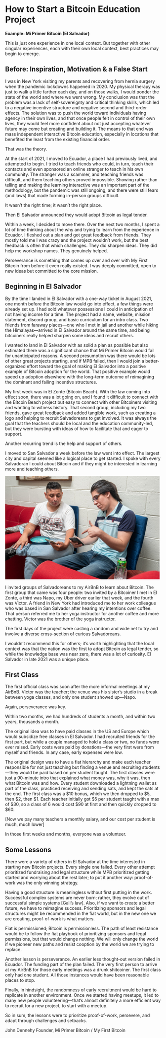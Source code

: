 # How to Start a Bitcoin Education Project

**Example: Mi Primer Bitcoin (El Salvador)**

This is just one experience in one local context. But together with other singular experiences, each with their own local context, best practices may begin to emerge.

## Before: Inspiration, Motivation & a False Start

I was in New York visiting my parents and recovering from hernia surgery when the pandemic lockdowns happened in 2020. My physical therapy was just to walk a little farther each day, and on those walks, I would ponder the state of the world and where we went wrong. My conclusion was that the problem was a lack of self-sovereignty and critical thinking skills, which led to a negative incentive structure and negative second and third-order effects. The solution was to push the world toward individuals having agency in their own lives, and that once people felt in control of their own lives, they would feel more confident about not just accepting whatever future may come but creating and building it. The means to that end was mass independent interactive Bitcoin education, especially in locations that benefited the least from the existing financial order.

That was the theory.

At the start of 2021, I moved to Ecuador, a place I had previously lived, and attempted to begin. I tried to teach friends who could, in turn, teach their contacts and even sponsored an online stranger to teach in his own community. The stranger was a scammer, and teaching friends was difficult, and them teaching others proved impossible. Showing rather than telling and making the learning interactive was an important part of the methodology, but the pandemic was still ongoing, and there were still fears (and laws) that made forming in-person groups difficult.

It wasn’t the right time; it wasn’t the right place.

Then El Salvador announced they would adopt Bitcoin as legal tender.

Within a week, I decided to move there. Over the next two months, I spent a lot of time thinking about the why and trying to learn from the experience in Ecuador. I fleshed out a plan and got great feedback from friends. They mostly told me I was crazy and the project wouldn’t work, but the best feedback is often that which challenges. They did sharpen ideas. They did help me workshop names. They genuinely helped.

Perseverance is something that comes up over and over with My First Bitcoin from before it even really existed. I was deeply committed, open to new ideas but committed to the core mission.

## Beginning in El Salvador

By the time I landed in El Salvador with a one-way ticket in August 2021, one month before the Bitcoin law would go into effect, a few things were already set up. I had sold whatever possessions I could in anticipation of not having income for a time. The project had a name, website, mission statement, discord group, and basic curriculum for an intro class. Two friends from faraway places—one who I met in jail and another while hiking the Himalayas—arrived in El Salvador around the same time, and being bitcoiners really helped sharpen some ideas and recruit others.

I wanted to land in El Salvador with as solid a plan as possible but also estimated there was a significant chance that Mi Primer Bitcoin would fail for unanticipated reasons. A second presumption was there would be lots of other great projects starting, and if MPB failed, then I would join a better-organized effort toward the goal of making El Salvador into a positive example of Bitcoin adoption for the world. That positive example would speed up adoption elsewhere with the long-term outcome of reimagining the dominant and failing incentive structures.

My first week was in El Zonte (Bitcoin Beach). With the law coming into effect soon, there was a lot going on, and I found it difficult to connect with the Bitcoin Beach project but easy to connect with other Bitcoiners visiting and wanting to witness history. That second group, including my two friends, gave great feedback and added tangible work, such as creating a logo and helping to recruit Salvadoreans to get involved. It was always the goal that the teachers should be local and the education community-led, but they were bursting with ideas of how to facilitate that and eager to support.

Another recurring trend is the help and support of others.

I moved to San Salvador a week before the law went into effect. The largest city and capital seemed like a logical place to get started. I spoke with every Salvadoran I could about Bitcoin and if they might be interested in learning more and teaching others.

<img src="https://github.com/MyFirstBitcoin/Light-Node-Network/blob/d48c7228eeb8b02a7c601b5d404da99bd95f6ac7/OS%20Everything/Bitcoin%20Education%20-%20Getting%20Started/Napo%20and%20Victor%20making%20their%20first%20lightning%20transaction.jpg" width="500" alt="Napo and Victor making their first lightning transaction"> <!-- 1 picture maximum -->

I invited groups of Salvadoreans to my AirBnB to learn about Bitcoin. The first group that came was four people: two invited by a Bitcoiner I met in El Zonte, a third was Napo, my Uber driver earlier that week, and the fourth was Victor. A friend in New York had introduced me to her work colleague who was based in San Salvador after hearing my intentions over coffee. That person referred me to her yoga instructor for another coffee and more chatting. Victor was the brother of the yoga instructor.

The first days of the project were casting a random and wide net to try and involve a diverse cross-section of curious Salvadoreans.

I wouldn’t recommend this for others; it’s worth highlighting that the local context was that the nation was the first to adopt Bitcoin as legal tender, so while the knowledge base was near zero, there was a lot of curiosity. El Salvador in late 2021 was a unique place.

## First Class

The first official class was soon after the more informal meetings at my AirBnB. Victor was the teacher; the venue was his sister’s studio in a break between yoga classes, and only one student showed up—Napo.

Again, perseverance was key.

Within two months, we had hundreds of students a month, and within two years, thousands a month.

The original idea was to have paid classes in the US and Europe which would subsidize free classes in El Salvador. I had recruited friends for the first part, but while a couple managed to hold a class or two, no funds were ever raised. Early costs were paid by donations—the very first were from myself and friends. In any case, early expenses were low.

The original design was to have a flat hierarchy and make each teacher responsible for not just teaching but finding a venue and recruiting students—they would be paid based on per student taught. The first classes were just a 90-minute intro that explained what money was, why it was, then what Bitcoin was and how. Every student downloaded a lightning wallet as part of the class, practiced receiving and sending sats, and kept the sats at the end. The first class was a $10 bonus, which we then dropped to $5, then $2, then $1. Each teacher initially got $5 per student taught with a max of $30, so a class of 6 would cost $90 at first and then quickly dropped to $60.

[Now we pay many teachers a monthly salary, and our cost per student is much, much lower]

In those first weeks and months, everyone was a volunteer.

## Some Lessons

There were a variety of others in El Salvador at the time interested in starting new Bitcoin projects. Every single one failed. Every other attempt prioritized fundraising and legal structure while MPB prioritized getting started and worrying about the rest later; to put it another way: proof-of-work was the only winning strategy.

Having a good structure is meaningless without first putting in the work. Successful complex systems are never born; rather, they evolve out of successful simple systems [Gall’s law]. Also, if we want to create a better future, we have to reimagine success. Prioritizing sponsors and legal structures might be recommended in the fiat world, but in the new one we are creating, proof-of-work is what matters.

Fiat is permissioned; Bitcoin is permissionless. The path of least resistance would be to follow the fiat playbook of prioritizing sponsors and legal permissions, but that would change nothing. We will only change the world if we pioneer new paths and resist cooption by the world we are trying to replace.

Another lesson is perseverance. An earlier less thought-out version failed in Ecuador. The funding part of the plan failed. The very first person to arrive at my AirBnB for those early meetings was a drunk shitcoiner. The first class only had one student. All those instances would have been reasonable places to stop.

Finally, in hindsight, the randomness of early recruitment would be hard to replicate in another environment. Once we started having meetups, it led to many new people volunteering—that’s almost definitely a more efficient way to recruit for a new project, to start with a meetup.

So in sum, the lessons were to prioritize proof-of-work, persevere, and adapt through challenges and setbacks.

John Dennehy
Founder, Mi Primer Bitcoin / My First Bitcoin
